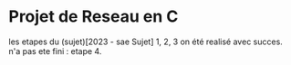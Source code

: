 # Projet de Reseau en C
les etapes du (sujet)[2023 - sae Sujet] 1, 2, 3 on été realisé avec succes.<br>
n'a pas ete fini : etape 4.
